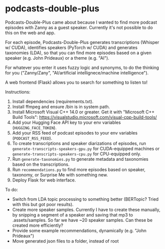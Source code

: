 ﻿# podcasts-double-plus

Podcasts-Double-Plus came about because I wanted to find more podcast episodes with Zanny as a guest speaker. Currently it's not possible to do this on the web and app. 

For each episode, Podcasts-Double-Plus generates transcriptions (Whisper w/ CUDA), identifies speakers (PyTorch w/ CUDA) and generates taxonomies (LDA), so that you can find more episodes based on a given speaker (e.g. John Prideaux) or a theme (e.g. "AI"). 

For whatever you enter it uses fuzzy logic and synonyms, to do the thinking for you ("Zanny/Zany", "AI/artificial intellignece/machine intelligence").

A web frontend (Flask) allows you to search for something to listen to!

Instructions:
1. Install dependencies (requirements.txt).
2. Install ffmpeg and ensure /bin is in system path.
3. Install Microsoft Visual C++ 14.0 or greater. Get it with "Microsoft C++ Build Tools": https://visualstudio.microsoft.com/visual-cpp-build-tools/
4. Add your Hugging Face API key to your env variables (`HUGGING_FACE_TOKEN`).
5. Add your RSS feed of podcast episodes to your env variables (`PODCAST_RSS_FEED`).
6. To create transcriptions and speaker diarizations of episodes, run `generate-transcripts-speakers-gpu.py` for CUDA-equipped machines or `generate-transcripts-speakers-cpu.py` for CPU-equipped only.
7. Run `generate-taxonomies.py` to generate metadata and taxonomies based on the transcriptions.
8. Run `recommendations.py` to find more episodes based on speaker, taxonomy, or Surprise Me with something new.
9. Deploy Flask for web interface.

To do:
* Switch from LDA topic processing to something better (BERTopic? Tried with this but got poor results).
* Create more speaker samples. Currently I have to create these manually, by snipping a segment of a speaker and saving that mp3 to .assets/samples. So far we have ~20 speaker samples. Can these be created more efficiently?
* Provide some example recommendations, dynamically (e.g. "John Prideaux")
* Move generated json files to a folder, instead of root

